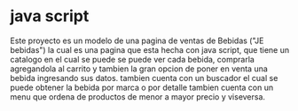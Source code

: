 # java script

Este proyecto es un modelo de una pagina de ventas de Bebidas ("JE bebidas")
la cual es una pagina que esta hecha con java script, que tiene un catalogo en el cual se puede se puede ver cada bebida,
comprarla agregandola al carrito y tambien la gran opcion de poner en venta una bebida ingresando sus datos.
tambien cuenta con un buscador el cual se puede obtener la bebida por marca o por detalle
tambien cuenta con un menu que ordena de productos de menor a mayor precio y viseversa.
